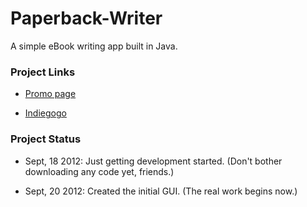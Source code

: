 Paperback-Writer
================

A simple eBook writing app built in Java.

### Project Links

- [Promo page](http://marioparise.ca/Paperback-Writer/)

- [Indiegogo](http://www.indiegogo.com/paberback-writer?a=1112581)

### Project Status

- Sept, 18 2012: Just getting development started. (Don't bother downloading any code yet, friends.)

- Sept, 20 2012: Created the initial GUI. (The real work begins now.)

